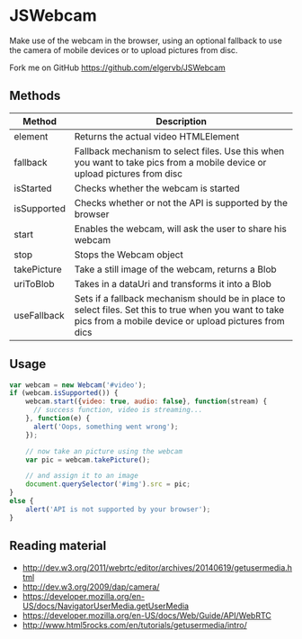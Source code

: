 
JSWebcam
========

Make use of the webcam in the browser, using an optional fallback to use the camera of mobile devices or to upload pictures from disc.


Fork me on GitHub https://github.com/elgervb/JSWebcam


Methods
-------

| Method      | Description                                               |
|-------------|-----------------------------------------------------------|
| element     | Returns the actual video HTMLElement                      |
| fallback    | Fallback mechanism to select files. Use this when you want to take pics from a mobile device or upload pictures from disc |
| isStarted   | Checks whether the webcam is started                      |
| isSupported | Checks whether or not the API is supported by the browser |
| start       | Enables the webcam, will ask the user to share his webcam |
| stop        | Stops the Webcam object                                   |
| takePicture | Take a still image of the webcam, returns a Blob          |
| uriToBlob   | Takes in a dataUri and transforms it into a Blob          |
| useFallback | Sets if a fallback mechanism should be in place to select files. Set this to true when you want to take pics from a mobile device or upload pictures from dics |


Usage
-----

```javascript
var webcam = new Webcam('#video');
if (webcam.isSupported()) {
	webcam.start({video: true, audio: false}, function(stream) {
      // success function, video is streaming...
    }, function(e) {
      alert('Oops, something went wrong');
    });

    // now take an picture using the webcam
    var pic = webcam.takePicture();

    // and assign it to an image
    document.querySelector('#img').src = pic;
}
else {
	alert('API is not supported by your browser');
}
```

Reading material
-----
* http://dev.w3.org/2011/webrtc/editor/archives/20140619/getusermedia.html
* http://dev.w3.org/2009/dap/camera/
* https://developer.mozilla.org/en-US/docs/NavigatorUserMedia.getUserMedia
* https://developer.mozilla.org/en-US/docs/Web/Guide/API/WebRTC
* http://www.html5rocks.com/en/tutorials/getusermedia/intro/
